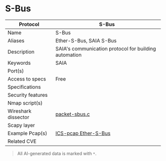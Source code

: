 # S-Bus

| Protocol | S-Bus |
|---|---|
| Name | S-Bus |
| Aliases | Ether-S-Bus, SAIA S-Bus |
| Description | SAIA's communication protocol for building automation |
| Keywords | SAIA |
| Port(s) |  |
| Access to specs | Free |
| Specifications |  |
| Security features |  |
| Nmap script(s) |  |
| Wireshark dissector | [packet-sbus.c](https://github.com/wireshark/wireshark/blob/master/epan/dissectors/packet-sbus.c) |
| Scapy layer |  |
| Example Pcap(s) | [ICS-pcap Ether-S-Bus](https://github.com/automayt/ICS-pcap/tree/master/ETHERSBUS/sbus) |
| Related CVE |  |



> All AI-generated data is marked with `*`.
